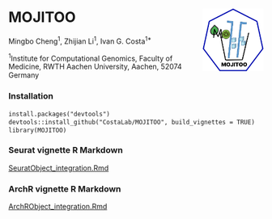 # MOJITOO<img src="inst/figures/LOGO.png" align="right" width="120" />
Mingbo Cheng<sup>1</sup>,
Zhijian Li<sup>1</sup>,
Ivan G. Costa<sup>1*</sup>


<sup>1</sup>Institute for Computational Genomics, Faculty of Medicine, RWTH Aachen University, Aachen, 52074 Germany

### Installation
```{r}
install.packages("devtools")
devtools::install_github("CostaLab/MOJITOO", build_vignettes = TRUE)
library(MOJITOO)
```



### Seurat vignette R Markdown
[SeuratObject_integration.Rmd](vignettes/SeuratObject_integration.Rmd)


### ArchR vignette R Markdown
[ArchRObject_integration.Rmd](vignettes/ArchRObject_integration.Rmd)
